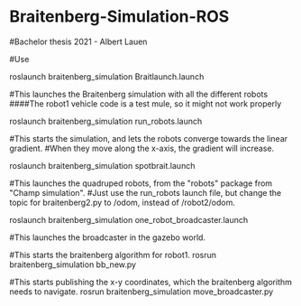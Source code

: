 # Braitenberg-Simulation-ROS
#Bachelor thesis 2021 - Albert Lauen

#Use 

roslaunch braitenberg_simulation Braitlaunch.launch

#This launches the Braitenberg simulation with all the different robots
####The robot1 vehicle code is a test mule, so it might not work properly

roslaunch braitenberg_simulation run_robots.launch

#This starts the simulation, and lets the robots converge towards the linear gradient.
#When they move along the x-axis, the gradient will increase. 

roslaunch braitenberg_simulation spotbrait.launch

#This launches the quadruped robots, from the "robots" package from "Champ simulation".
#Just use the run_robots launch file, but change the topic for braitenberg2.py to /odom, instead of /robot2/odom.

roslaunch braitenberg_simulation one_robot_broadcaster.launch

#This launches the broadcaster in the gazebo world. 

#This starts the braitenberg algorithm for robot1.
rosrun braitenberg_simulation bb_new.py

#This starts publishing the x-y coordinates, which the braitenberg algorithm needs to navigate.
rosrun braitenberg_simulation move_broadcaster.py


